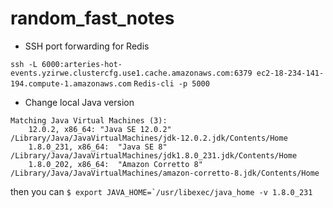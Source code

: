 # random_fast_notes

- SSH port forwarding for Redis

`ssh -L 6000:arteries-hot-events.yzirwe.clustercfg.use1.cache.amazonaws.com:6379 ec2-18-234-141-194.compute-1.amazonaws.com`
`Redis-cli -p 5000`

- Change local Java version
```$ /usr/libexec/java_home -V
Matching Java Virtual Machines (3):
    12.0.2, x86_64:	"Java SE 12.0.2"	/Library/Java/JavaVirtualMachines/jdk-12.0.2.jdk/Contents/Home
    1.8.0_231, x86_64:	"Java SE 8"	/Library/Java/JavaVirtualMachines/jdk1.8.0_231.jdk/Contents/Home
    1.8.0_202, x86_64:	"Amazon Corretto 8"	/Library/Java/JavaVirtualMachines/amazon-corretto-8.jdk/Contents/Home
```

then you can ```$ export JAVA_HOME=`/usr/libexec/java_home -v 1.8.0_231```
